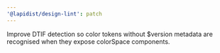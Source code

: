 ```yaml
---
'@lapidist/design-lint': patch
---
```


Improve DTIF detection so color tokens without $version metadata are recognised when they expose colorSpace components.
